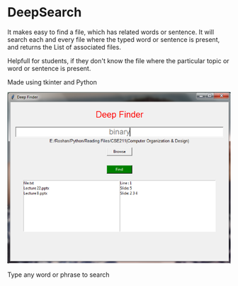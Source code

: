 # DeepSearch
It makes easy to find a file, which has related words or sentence.
It will search each and every file where the typed word or sentence is present, and returns the List of associated files.

Helpfull for students, if they don't know the file where the particular topic or word or sentence is present.

Made using tkinter and Python

![](Capture.PNG)

Type any word or phrase to search 
